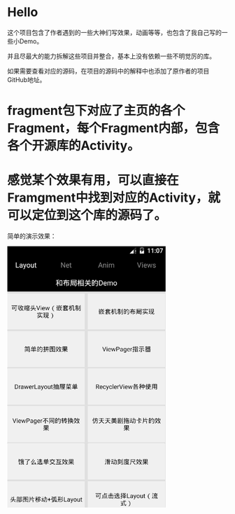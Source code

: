 # Hello

这个项目包含了作者遇到的一些大神们写效果，动画等等，也包含了我自己写的一些小Demo。

并且尽最大的能力拆解这些项目并整合，基本上没有依赖一些不明觉厉的库。

如果需要查看对应的源码，在项目的源码中的解释中也添加了原作者的项目GitHub地址。

# fragment包下对应了主页的各个Fragment，每个Fragment内部，包含各个开源库的Activity。
# 感觉某个效果有用，可以直接在Framgment中找到对应的Activity，就可以定位到这个库的源码了。

简单的演示效果：

![](./asd.gif)
